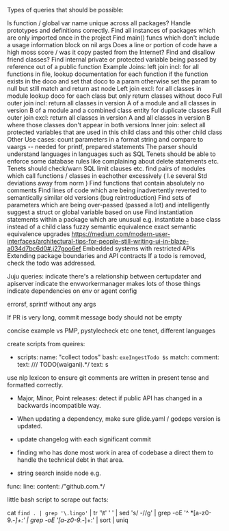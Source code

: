 Types of queries that should be possible:

Is function / global var name unique across all packages? Handle prototypes and definitions correctly.
Find all instances of packages which are only imported once in the project
Find main() funcs which don't include a usage information block on nil args
Does a line or portion of code have a high moss score / was it copy pasted from the Internet?
Find and disallow friend classes?
Find internal private or protected variable being passed by reference out of a public function
Example Joins:
left join incl: for all functions in file, lookup documentation for each function if the function exists in the doco and set that doco to a param otherwise set the param to null but still match and return ast node
Left join excl: for all classes in module lookup doco for each class but only return classes without doco
Full outer join incl: return all classes in version A of a module and all classes in version B of a module and a combined class entity for duplicate classes
Full outer join excl: return all classes in version A and all classes in version B where those classes don't appear in both versions
Inner join: select all protected variables that are used in this child class and this other child class
Other Use cases:
count parameters in a format string and compare to vaargs -- needed for printf, prepared statements
	The parser should understand languages in languages such as SQL
	Tenets should be able to enforce some database rules like complaining about delete statements etc.
	Tenets should check/warn SQL limit clauses etc.
find pairs of modules which call functions / classes in eachother excessively ( I.e several Std deviations away from norm )
Find functions that contain absolutely no comments
Find lines of code which are being inadvertently reverted to semantically similar old versions (bug reintroduction)
Find sets of parameters which are being over-passed (passed a lot) and intelligently suggest a struct or global variable based on use
Find instantiation statements within a package which are unusual e.g. instantiate a base class instead of a child class
fuzzy semantic equivalence
exact semantic equivalence
upgrades
https://medium.com/modern-user-interfaces/architectural-tips-for-people-still-writing-ui-in-blaze-a034d7bc6d0#.j27goo6ef
Embedded systems with restricted APIs
Extending package boundaries and API contracts
If a todo is removed, check the todo was addressed.

Juju queries:
indicate there's a relationship between certupdater and apiserver
indicate the envworkermanager makes lots of those things
indicate dependencies on env or agent config

errorsf, sprintf without any args

If PR is very long, commit message body should not be empty

concise example vs PMP, pystylecheck etc
one tenet, different languages

create scripts from queires:
- scripts:
	name: "collect todos"
	bash: `exeIngestTodo $s`
	match:
	  comment:
	    text: /\/\/ TODO\(waigani\).*/ 
	    text: s

use nlp lexicon to ensure git comments are written in present tense and
formatted correctly.


- Major, Minor, Point releases: detect if public API has changed in a backwards incompatible way.

- When updating a dependency, make sure glide.yaml / godeps version is updated.

- update changelog with each significant commit

* finding who has done most work in area of codebase a direct them to handle the technical debt in that area.

- string search inside node e.g. 

func:
  line:
	content: /"github\.com.*/


little bash script to scrape out facts:

cat `find . | grep '\.lingo'` | tr '\t' ' ' | sed 's/ -//g' | grep -oE '^ *[a-z0-9\._\-]+:' | grep -oE '[a-z0-9\._\-]+:' | sort | uniq
